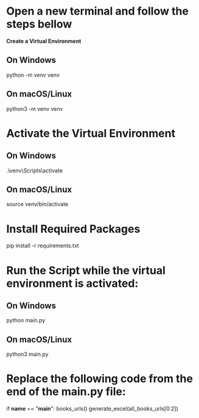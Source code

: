 # Open a new terminal and follow the steps bellow


 **Create a Virtual Environment**

## On Windows
python -m venv venv

## On macOS/Linux
python3 -m venv venv


# Activate the Virtual Environment

## On Windows
.\venv\Scripts\activate

## On macOS/Linux
source venv/bin/activate


# Install Required Packages
pip install -r requirements.txt


# Run the Script while the virtual environment is activated:

## On Windows
python main.py

## On macOS/Linux
python3 main.py

<!-- FOR TEST -->
# Replace the following code from the end of the main.py file:

if __name__ == "__main__":
    books_urls()
    generate_excel(all_books_urls[0:2])


